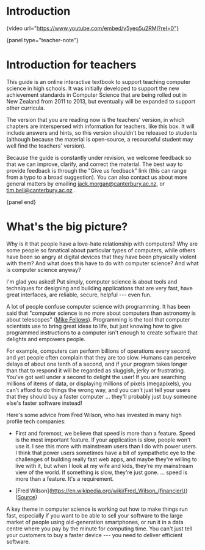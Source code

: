 # Introduction

{video url="https://www.youtube.com/embed/v5yeq5u2RMI?rel=0"}

{panel type="teacher-note"}

# Introduction for teachers

This guide is an online interactive textbook to support teaching computer science in high schools.
It was initially developed to support the new achievement standards in Computer Science that are being rolled out in New Zealand from 2011 to 2013,
but eventually will be expanded to support other curricula.

The version that you are reading now is the teachers' version, in which chapters are interspersed with information for teachers, like this box.
It will include answers and hints, so this version shouldn't be released to students (although because the material is open-source, a resourceful student may well find the teachers' version).

Because the guide is constantly under revision, we welcome feedback so that we can improve, clarify, and correct the material.
The best way to provide feedback is through the "Give us feedback" link (this can range from a typo to a broad suggestion).
You can also contact us about more general matters by emailing jack.morgan@canterbury.ac.nz, or tim.bell@canterbury.ac.nz .

{panel end}

# What's the big picture?

Why is it that people have a love-hate relationship with computers?
Why are some people so fanatical about particular types of computers, while others have been so angry at digital devices that they have been physically violent with them?
And what does this have to do with computer science?
And what is computer science anyway?

I'm glad you asked!
Put simply, computer science is about tools and techniques for designing and building applications that are very fast, have great interfaces, are reliable, secure, helpful --- even fun.

A lot of people confuse computer science with programming.
It has been said that "computer science is no more about computers than astronomy is about telescopes" ([Mike Fellows](http://en.wikiquote.org/wiki/Computer_science)).
Programming is the tool that computer scientists use to bring great ideas to life, but just knowing how to give programmed instructions to a computer isn't enough to create software that delights and empowers people.

For example, computers can perform billions of operations every second, and yet people often complain that they are too slow.
Humans can perceive delays of about one tenth of a second, and if your program takes longer than that to respond it will be regarded as sluggish, jerky or frustrating.
You've got well under a second to delight the user!
If you are searching millions of items of data, or displaying millions of pixels (megapixels), you can't afford to do things the wrong way, and you can't just tell your users that they should buy a faster computer ... they'll probably just buy someone else's faster software instead!

Here's some advice from Fred Wilson, who has invested in many high profile tech companies:

- First and foremost, we believe that speed is more than a feature. Speed is the most important feature. If your application is slow, people won't use it. I see this more with mainstream users than I do with power users. I think that power users sometimes have a bit of sympathetic eye to the challenges of building really fast web apps, and maybe they're willing to live with it, but when I look at my wife and kids, they're my mainstream view of the world. If something is slow, they're just gone. ... speed is more than a feature. It's a requirement.

- [Fred Wilson](https://en.wikipedia.org/wiki/Fred_Wilson_(financier\)) ([Source](http://triple-networks.com/2011/12/06/10-golden-principles-of-successful-web-apps/))

A key theme in computer science is working out how to make things run fast, especially if you want to be able to sell your software to the large market of people using old-generation smartphones, or run it in a data centre where you pay by the minute for computing time.
You can't just tell your customers to buy a faster device --- you need to deliver efficient software.

